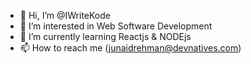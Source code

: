 - 👋 Hi, I’m @IWriteKode
- 👀 I’m interested in Web Software Development
- 🌱 I’m currently learning Reactjs & NODEjs
- 📫 How to reach me (junaidrehman@devnatives.com)

<!---
IWriteKode/IWriteKode is a ✨ special ✨ repository because its `README.md` (this file) appears on your GitHub profile.
You can click the Preview link to take a look at your changes.
--->
